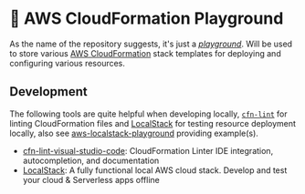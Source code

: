 # 🛝 AWS CloudFormation Playground

As the name of the repository suggests, it's just a [_playground_](https://dictionary.cambridge.org/dictionary/english/playground).
Will be used to store various [AWS CloudFormation](https://docs.aws.amazon.com/AWSCloudFormation/latest/UserGuide/Welcome.html) stack templates for deploying
and configuring various resources.

## Development

The following tools are quite helpful when developing locally, [`cfn-lint`](https://github.com/aws-cloudformation/cfn-lint) for linting CloudFormation files and
[LocalStack](https://www.localstack.cloud/) for testing resource deployment locally, also see [aws-localstack-playground](https://github.com/kwame-mintah/aws-localstack-playground/) providing example(s).

- [cfn-lint-visual-studio-code](https://github.com/aws-cloudformation/cfn-lint-visual-studio-code): CloudFormation Linter IDE integration, autocompletion, and documentation
- [LocalStack](https://github.com/localstack/localstack): A fully functional local AWS cloud stack. Develop and test your cloud & Serverless apps offline

<!----
Note to self, can override the schema recognised using the following snippet at the top of the YAML
# yaml-language-server: $schema=https://raw.githubusercontent.com/aws-cloudformation/cfn-lint-visual-studio-code/cb52cac9d9d2204a4313f16305f0a6842414e2ca/schema/all-spec.json
----!>
